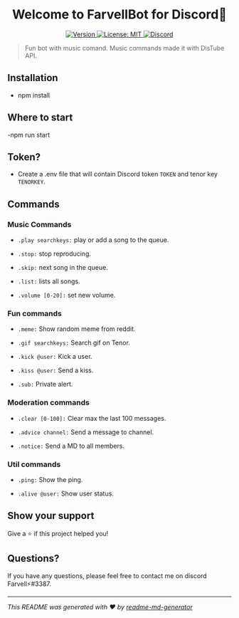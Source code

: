 <h1 align="center">Welcome to FarvellBot for Discord👋</h1>
<p align="center">
  <a href="#" target="_blank">
  <img alt="Version" src="https://img.shields.io/badge/version-2.0.1-blue.svg?cacheSeconds=2592000" />
    </a>
  <a href="#" target="_blank">
    <img alt="License: MIT" src="https://img.shields.io/badge/License-MIT-green.svg" />
  </a>
 <a href="https://discord.gg/tpNtcJHw" target="_blank"><img src="https://img.shields.io/badge/discord-online-brightgreen.svg" alt="Discord"/></a>
</p>

> Fun bot with music comand. Music commands made it with DisTube API.


## Installation

- npm install
      

## Where to start

-npm run start
      
 
## Token?
  
- Create a .env file that will contain Discord token `TOKEN` and tenor key `TENORKEY`.


## Commands

### Music Commands
 - `.play searchkeys:` play or add a song to the queue.
  
 - `.stop:` stop reproducing.
  
 - `.skip:` next song in the queue.
  
 - `.list:` lists all songs.
  
 - `.volume [0-20]:` set new volume.
  
### Fun commands
 - `.meme:` Show random meme from reddit.
  
 - `.gif searchkeys:` Search gif on Tenor.
  
 - `.kick @user:` Kick a user.
  
 - `.kiss @user:` Send a kiss.
  
 - `.sub:` Private alert.

### Moderation commands 
 - `.clear [0-100]:` Clear max the last 100 messages.
  
 - `.advice channel:` Send a message to channel.
  
 - `.notice:` Send a MD to all members.

  
### Util commands  
 - `.ping:` Show the ping.

 - `.alive @user:` Show user status.


## Show your support

Give a ⭐️ if this project helped you!

## Questions?

If you have any questions, please feel free to contact me on discord Farvell⚡#3387.

***
_This README was generated with ❤️ by [readme-md-generator](https://github.com/kefranabg/readme-md-generator)_
